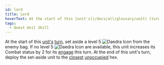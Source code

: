 ```yaml
---
id: lord
title: Lord
hoverText: At the start of this [unit's](/docs/all/glossary/unit) [turn](/docs/all/glossary/turn), set aside a level 5 Daedra from the enemy bag. If no level 5 Daedra are available, this unit increases its Combat status by 2 for its [engage](/docs/all/glossary/engage) this turn. At the end of this unit's turn, deploy the set-aside unit to the [closest](/docs/all/glossary/closest) [unoccupied](/docs/all/glossary/occupied) hex.
tags:
  - Quest Unit Skill
---
```


At the start of this [unit's](/docs/all/glossary/unit) [turn](/docs/all/glossary/turn), set aside a level 5 <img src="/icons/daedra.svg" alt="Daedra Icon" class="icon-svg" /> from the enemy bag. If no level 5 <img src="/icons/daedra.svg" alt="Daedra Icon" class="icon-svg" /> are available, this unit increases its Combat status by 2 for its [engage](/docs/all/glossary/engage) this turn. At the end of this unit's turn, deploy the set-aside unit to the [closest](/docs/all/glossary/closest) [unoccupied](/docs/all/glossary/occupied) hex.
